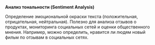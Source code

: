 __Анализ тональности (Sentiment Analysis)__

Определение эмоциональной окраски текста (положительная, отрицательная, нейтральная). Полезно для анализа отзывов о продуктах, мониторинга социальных сетей и оценки общественного мнения. Например, можно определить, нравится ли людям новый фильм по отзывам в социальных сетях.
